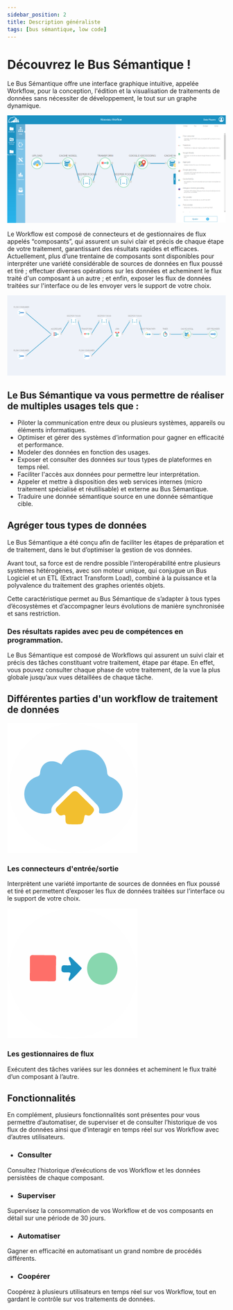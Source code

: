 ```yaml
---
sidebar_position: 2
title: Description généraliste
tags: [bus sémantique, low code]
---
```


# Découvrez le Bus Sémantique !

Le Bus Sémantique offre une interface graphique intuitive, appelée Workflow, pour la conception, l'édition et la visualisation de traitements de données sans nécessiter de développement, le tout sur un graphe dynamique.

![]("../../../static/img/Capturegrappe.png)

Le Workflow est composé de connecteurs et de gestionnaires de flux appelés “composants”, qui assurent un suivi clair et précis de chaque étape de votre traitement, garantissant des résultats rapides et efficaces.
Actuellement, plus d’une trentaine de composants sont disponibles pour interpréter une variété considérable de sources de données en flux poussé et tiré ; effectuer diverses opérations sur les données et acheminent le flux traité d'un composant à un autre ; et enfin, exposer les flux de données traitées sur l'interface ou de les envoyer vers le support de votre choix.

![]("../../../static/img/agregation-agenda-comme-un.png)

## Le Bus Sémantique va vous permettre de réaliser de multiples usages tels que :

- Piloter la communication entre deux ou plusieurs systèmes, appareils ou éléments informatiques.	
- Optimiser et gérer des systèmes d’information pour gagner en efficacité et performance.
- Modeler des données en fonction des usages.
- Exposer et consulter des données sur tous types de plateformes en temps réel.	
- Faciliter l'accès aux données pour permettre leur interprétation.
- Appeler et mettre à disposition des web services internes (micro traitement spécialisé et réutilisable) et externe au Bus Sémantique.
- Traduire une donnée sémantique source en une donnée sémantique cible.




## Agréger tous types de données 

Le Bus Sémantique a été conçu afin de faciliter les étapes de préparation et de traitement, dans le but d’optimiser la gestion de vos données.

Avant tout, sa force est de rendre possible l’interopérabilité entre plusieurs systèmes hétérogènes, avec son moteur unique, qui conjugue un Bus Logiciel et un ETL (Extract Transform Load), combiné à la puissance et la polyvalence du traitement des graphes orientés objets. 

Cette caractéristique permet au Bus Sémantique de s’adapter à tous types d’écosystèmes et d’accompagner leurs évolutions de manière synchronisée et sans restriction.



### Des résultats rapides avec peu de compétences en programmation.

Le Bus Sémantique est composé de Workflows qui assurent un suivi clair et précis des tâches constituant votre traitement, étape par étape. En effet, vous pouvez consulter chaque phase de votre traitement, de la vue la plus globale jusqu’aux vues détaillées de chaque tâche.

## Différentes parties d'un workflow de traitement de données

![]("../../../static/img/connecteurEntree.png)

### Les connecteurs d'entrée/sortie

Interprètent une variété importante de sources de données en flux poussé et tiré et permettent d’exposer les flux de données traitées sur l’interface ou le support de votre choix.

![]("../../../static/img/gestionnairesFlux.png)
### Les gestionnaires de flux

Exécutent des tâches variées sur les données et acheminent le flux traité d’un composant à l’autre.

## Fonctionnalités

En complément, plusieurs fonctionnalités sont présentes pour vous permettre d’automatiser, de superviser et de consulter l’historique de vos flux de données ainsi que d’interagir en temps réel sur vos Workflow avec d’autres utilisateurs.

- ### Consulter

Consultez l’historique d’exécutions de vos Workflow et les données persistées de chaque composant.

- ### Superviser

Supervisez la consommation de vos Workflow et de vos composants en détail sur une période de 30 jours.

- ### Automatiser

Gagner en efficacité en automatisant un grand nombre de procédés différents.

- ### Coopérer

Coopérez à plusieurs utilisateurs en temps réel sur vos Workflow, tout en gardant le contrôle sur vos traitements de données.

